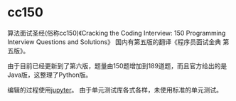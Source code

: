 # cc150

算法面试圣经(俗称cc150)《Cracking the Coding Interview: 150 Programming Interview Questions and Solutions》
国内有第五版的翻译《程序员面试金典 第五版》。

由于目前已经更新到了第六版，题量由150题增加到189道题，而且官方给出的是Java版，这整理了Python版。

编辑的过程使用[jupyter](http://jupyter.org/)。
由于单元测试库各式各样，未使用标准的单元测试。
